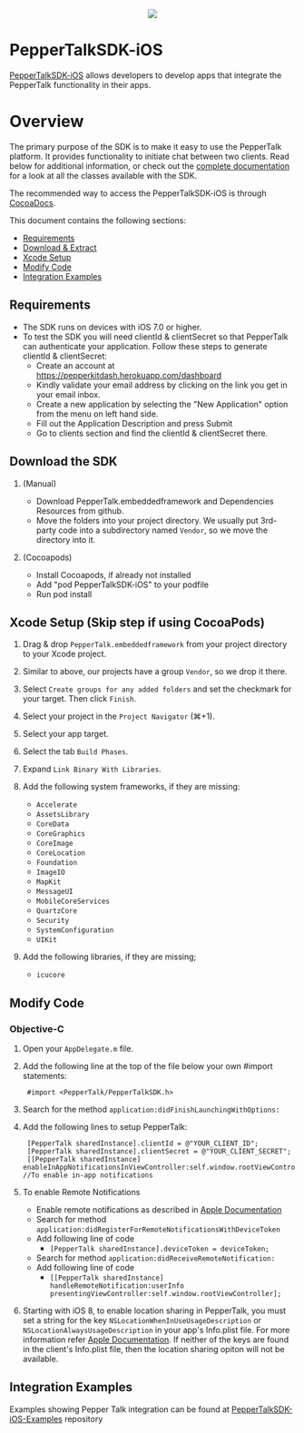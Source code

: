 <p align="center">
  <img src="http://i.imgur.com/aRaC5Yp.png" />
</p>

PepperTalkSDK-iOS
=============

[PepperTalkSDK-iOS](http://espreccino.getpeppertalk.com) allows developers to develop apps that integrate the PepperTalk functionality in their apps.

# Overview

The primary purpose of the SDK is to make it easy to use the PepperTalk platform. It provides functionality to initiate chat between two clients. Read below for additional information, or check out the [complete documentation](http://espreccino.github.io/PepperTalkSDK-iOS/) for a look at all the classes available with the SDK.

The recommended way to access the PepperTalkSDK-iOS is through [CocoaDocs](http://cocoadocs.org/docsets/PepperTalkSDK-iOS).

This document contains the following sections:

- [Requirements](#requirements)
- [Download & Extract](#download)
- [Xcode Setup](#xcode) 
- [Modify Code](#modify)
- [Integration Examples](#examples)

<a id="requirements"></a> 
## Requirements

* The SDK runs on devices with iOS 7.0 or higher.
* To test the SDK you will need clientId & clientSecret so that PepperTalk can authenticate your application. Follow these steps to generate clientId & clientSecret:
    * Create an account at https://pepperkitdash.herokuapp.com/dashboard
    * Kindly validate your email address by clicking on the link you get in your email inbox.
    * Create a new application by selecting the "New Application" option from the menu on left hand side.
    * Fill out the Application Description and press Submit
    * Go to clients section and find the clientId & clientSecret there.

<a id="download"></a> 
## Download the SDK

1. (Manual) 
    * Download PepperTalk.embeddedframework and Dependencies Resources from github.
    * Move the folders into your project directory. We usually put 3rd-party code into a subdirectory named `Vendor`, so we move the directory into it.
  
2. (Cocoapods)
    * Install Cocoapods, if already not installed
    * Add "pod PepperTalkSDK-iOS" to your podfile
    * Run pod install
  
<a id="xcode"></a> 
## Xcode Setup (Skip step if using CocoaPods)

1. Drag & drop `PepperTalk.embeddedframework` from your project directory to your Xcode project.

2. Similar to above, our projects have a group `Vendor`, so we drop it there.

3. Select `Create groups for any added folders` and set the checkmark for your target. Then click `Finish`.

4. Select your project in the `Project Navigator` (⌘+1).

5. Select your app target.

6. Select the tab `Build Phases`.

7. Expand `Link Binary With Libraries`.

8. Add the following system frameworks, if they are missing:
    - `Accelerate`
    - `AssetsLibrary`
    - `CoreData`
    - `CoreGraphics`
    - `CoreImage`
    - `CoreLocation`
    - `Foundation`
    - `ImageIO`
    - `MapKit`
    - `MessageUI`
    - `MobileCoreServices`
    - `QuartzCore`
    - `Security`
    - `SystemConfiguration`
    - `UIKit`

9. Add the following libraries, if they are missing;
    - `icucore`

<a id="modify"></a> 
## Modify Code 

### Objective-C
1. Open your `AppDelegate.m` file.

2. Add the following line at the top of the file below your own #import statements:

        #import <PepperTalk/PepperTalkSDK.h>

3. Search for the method `application:didFinishLaunchingWithOptions:`

4. Add the following lines to setup PepperTalk:

        [PepperTalk sharedInstance].clientId = @"YOUR_CLIENT_ID";
        [PepperTalk sharedInstance].clientSecret = @"YOUR_CLIENT_SECRET";
        [[PepperTalk sharedInstance] enableInAppNotificationsInViewController:self.window.rootViewController]; //To enable in-app notifications

5. To enable Remote Notifications
    * Enable remote notifications as described in [Apple Documentation](https://developer.apple.com/library/ios/documentation/NetworkingInternet/Conceptual/RemoteNotificationsPG/Chapters/IPhoneOSClientImp.html#//apple_ref/doc/uid/TP40008194-CH103-SW2)
    * Search for method `application:didRegisterForRemoteNotificationsWithDeviceToken`
    * Add following line of code
      * `[PepperTalk sharedInstance].deviceToken = deviceToken;`
    * Search for method `application:didReceiveRemoteNotification:`
    * Add following line of code
      * `[[PepperTalk sharedInstance] handleRemoteNotification:userInfo presentingViewController:self.window.rootViewController];`

6. Starting with iOS 8, to enable location sharing in PepperTalk, you must set a string for the key `NSLocationWhenInUseUsageDescription` or `NSLocationAlwaysUsageDescription` in your app's Info.plist file. For more information refer [Apple Documentation](https://developer.apple.com/library/ios/documentation/General/Reference/InfoPlistKeyReference/Articles/CocoaKeys.html#//apple_ref/doc/uid/TP40009251-SW18). If neither of the keys are found in the client's Info.plist file, then the location sharing opiton will not be available.

<a id="examples"></a> 
## Integration Examples

Examples showing Pepper Talk integration can be found at [PepperTalkSDK-iOS-Examples](https://github.com/Espreccino/PepperTalkSDK-iOS-Examples) repository
